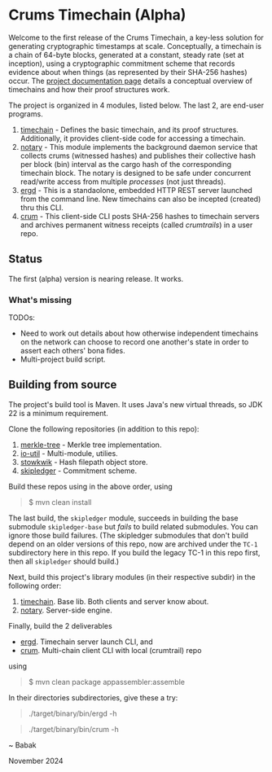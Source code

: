 # Crums Timechain (Alpha)

Welcome to the first release of the Crums Timechain,
a key-less solution for generating cryptographic timestamps at scale.
Conceptually, a timechain is a chain of 64-byte blocks, generated at a constant,
steady rate (set at inception), using a cryptographic commitment scheme that
records evidence about when things (as represented by their SHA-256 hashes) occur.
The [project documentation page](https://crums-io.github.io/timechain/) details a
conceptual overview of timechains and how their proof structures work.

The project is organized in 4 modules, listed below.
The last 2, are end-user programs.

1. [timechain](./timechain) - Defines
the basic timechain, and its proof structures. Additionally, it provides client-side
code for accessing a timechain.
2. [notary](https://github.com/crums-io/crums-pub/tree/main/notary) - This module
implements the background daemon service that collects crums (witnessed hashes)
and publishes their collective hash per block (bin) interval as the cargo hash of
the corresponding timechain block. The notary is designed to be safe under concurrent
read/write access from multiple *processes* (not just threads).
3. [ergd](https://github.com/crums-io/crums-pub/tree/main/ergd) - This is a standaolone,
embedded HTTP REST server launched from the command line. New timechains can also be
incepted (created) thru this CLI.
4. [crum](https://github.com/crums-io/crums-pub/tree/main/crum) - This client-side CLI
posts SHA-256 hashes to timechain servers and archives permanent witness receipts
(called *crumtrails*) in a user repo.

## Status

The first (alpha) version is nearing release. It works.

### What's missing

TODOs:

* Need to work out details about how otherwise independent timechains on the network can choose to record one another's state in order to assert each others' bona fides.
* Multi-project build script.

## Building from source

The project's build tool is Maven. It uses Java's new virtual threads, so JDK 22
is a minimum requirement.

Clone the following repositories (in addition to this repo):

1. [merkle-tree](https://github.com/crums-io/merkle-tree) - Merkle tree implementation.
1. [io-util](https://github.com/crums-io/io-util) - Multi-module, utilies.
1. [stowkwik](https://github.com/crums-io/stowkwik) - Hash filepath object store.
1. [skipledger](https://github.com/crums-io/skipledger) - Commitment scheme.

Build these repos using in the above order, using

>   $ mvn clean install

The last build, the `skipledger` module, succeeds in building the base submodule
`skipledger-base` but *fails* to build related submodules. You can ignore those build
failures. (The skipledger submodules that don't build depend on an older versions of
this repo, now are archived under the `TC-1` subdirectory here in this repo.
If you build the legacy TC-1 in this repo first, then all `skipledger` should build.)

Next, build this project's library modules (in their respective subdir) in the
following order:

1. [timechain](./timechain/). Base lib. Both clients and server know about.
1. [notary](./notary). Server-side engine.

Finally, build the 2 deliverables

* [ergd](./ergd). Timechain server launch CLI, and
* [crum](./crum). Multi-chain client CLI with local (crumtrail) repo

using

  >   $ mvn clean package appassembler:assemble

 In their directories subdirectories, give these a try:

  >   ./target/binary/bin/ergd -h 

  >   ./target/binary/bin/crum -h





~ Babak

November 2024


